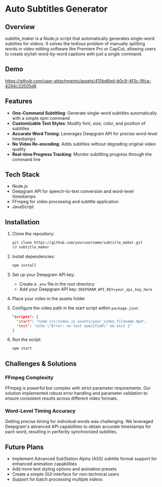 # Auto Subtitles Generator

## Overview

subtitle_maker is a Node.js script that automatically generates single-word subtitles for videos. It solves the tedious problem of manually splitting words in video editing software like Premiere Pro or CapCut, allowing users to create stylish word-by-word captions with just a single command.

## Demo

https://github.com/user-attachments/assets/415bd6ed-b0c9-4f3c-8fca-4294c33505d6

## Features

- **One-Command Subtitling**: Generate single-word subtitles automatically with a simple npm command
- **Customizable Text Styles**: Modify font, size, color, and position of subtitles
- **Accurate Word Timing**: Leverages Deepgram API for precise word-level timestamps
- **No Video Re-encoding**: Adds subtitles without degrading original video quality
- **Real-time Progress Tracking**: Monitor subtitling progress through the command line

## Tech Stack

- Node.js
- Deepgram API for speech-to-text conversion and word-level timestamps
- FFmpeg for video processing and subtitle application
- JavaScript

## Installation

1. Clone the repository:

   ```bash
   git clone https://github.com/yourusername/subtitle_maker.git
   cd subtitle_maker
   ```

2. Install dependencies:

   ```bash
   npm install
   ```

3. Set up your Deepgram API key:

   - Create a `.env` file in the root directory
   - Add your Deepgram API key: `DEEPGRAM_API_KEY=your_api_key_here`

4. Place your video in the assets folder

5. Configure the video path in the start script within `package.json`:

   ```json
   "scripts": {
     "start": "node src/index.js assets/your_video_filename.mp4",
     "test": "echo \"Error: no test specified\" && exit 1"
   }
   ```

6. Run the script:
   ```bash
   npm start
   ```

## Challenges & Solutions

### FFmpeg Complexity

FFmpeg is powerful but complex with strict parameter requirements. Our solution implemented robust error handling and parameter validation to ensure consistent results across different video formats.

### Word-Level Timing Accuracy

Getting precise timing for individual words was challenging. We leveraged Deepgram's advanced API capabilities to obtain accurate timestamps for each word, resulting in perfectly synchronized subtitles.

## Future Plans

- Implement Advanced SubStation Alpha (ASS) subtitle format support for enhanced animation capabilities
- Add more text styling options and animation presets
- Create a simple GUI interface for non-technical users
- Support for batch processing multiple videos
